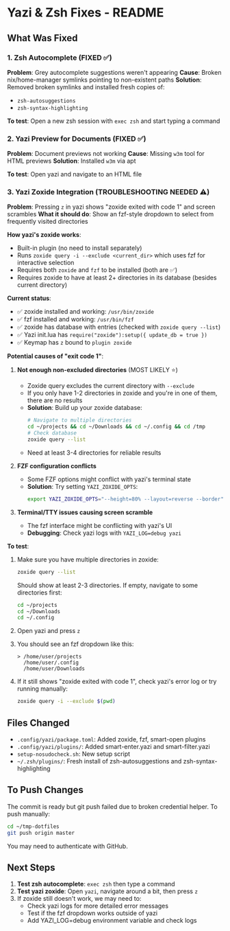 # Yazi & Zsh Fixes - README

## What Was Fixed

### 1. Zsh Autocomplete (FIXED ✅)
**Problem**: Grey autocomplete suggestions weren't appearing
**Cause**: Broken nix/home-manager symlinks pointing to non-existent paths
**Solution**: Removed broken symlinks and installed fresh copies of:
- `zsh-autosuggestions`
- `zsh-syntax-highlighting`

**To test**: Open a new zsh session with `exec zsh` and start typing a command

### 2. Yazi Preview for Documents (FIXED ✅)
**Problem**: Document previews not working
**Cause**: Missing `w3m` tool for HTML previews
**Solution**: Installed `w3m` via apt

**To test**: Open yazi and navigate to an HTML file

### 3. Yazi Zoxide Integration (TROUBLESHOOTING NEEDED ⚠️)
**Problem**: Pressing `z` in yazi shows "zoxide exited with code 1" and screen scrambles
**What it should do**: Show an fzf-style dropdown to select from frequently visited directories

**How yazi's zoxide works**:
- Built-in plugin (no need to install separately)
- Runs `zoxide query -i --exclude <current_dir>` which uses fzf for interactive selection
- Requires both `zoxide` and `fzf` to be installed (both are ✅)
- Requires zoxide to have at least 2+ directories in its database (besides current directory)

**Current status**:
- ✅ zoxide installed and working: `/usr/bin/zoxide`
- ✅ fzf installed and working: `/usr/bin/fzf`
- ✅ zoxide has database with entries (checked with `zoxide query --list`)
- ✅ Yazi init.lua has `require("zoxide"):setup({ update_db = true })`
- ✅ Keymap has `z` bound to `plugin zoxide`

**Potential causes of "exit code 1"**:

1. **Not enough non-excluded directories** (MOST LIKELY ⭐)
   - Zoxide query excludes the current directory with `--exclude`
   - If you only have 1-2 directories in zoxide and you're in one of them, there are no results
   - **Solution**: Build up your zoxide database:
     ```bash
     # Navigate to multiple directories
     cd ~/projects && cd ~/Downloads && cd ~/.config && cd /tmp
     # Check database
     zoxide query --list
     ```
   - Need at least 3-4 directories for reliable results

2. **FZF configuration conflicts**
   - Some FZF options might conflict with yazi's terminal state
   - **Solution**: Try setting `YAZI_ZOXIDE_OPTS`:
     ```bash
     export YAZI_ZOXIDE_OPTS="--height=80% --layout=reverse --border"
     ```

3. **Terminal/TTY issues causing screen scramble**
   - The fzf interface might be conflicting with yazi's UI
   - **Debugging**: Check yazi logs with `YAZI_LOG=debug yazi`

**To test**:
1. Make sure you have multiple directories in zoxide:
   ```bash
   zoxide query --list
   ```
   Should show at least 2-3 directories. If empty, navigate to some directories first:
   ```bash
   cd ~/projects
   cd ~/Downloads
   cd ~/.config
   ```

2. Open yazi and press `z`
3. You should see an fzf dropdown like this:
   ```
   > /home/user/projects
     /home/user/.config
     /home/user/Downloads
   ```

4. If it still shows "zoxide exited with code 1", check yazi's error log or try running manually:
   ```bash
   zoxide query -i --exclude $(pwd)
   ```

## Files Changed

- `.config/yazi/package.toml`: Added zoxide, fzf, smart-open plugins
- `.config/yazi/plugins/`: Added smart-enter.yazi and smart-filter.yazi
- `setup-nosudocheck.sh`: New setup script
- `~/.zsh/plugins/`: Fresh install of zsh-autosuggestions and zsh-syntax-highlighting

## To Push Changes

The commit is ready but git push failed due to broken credential helper. To push manually:

```bash
cd ~/tmp-dotfiles
git push origin master
```

You may need to authenticate with GitHub.

## Next Steps

1. **Test zsh autocomplete**: `exec zsh` then type a command
2. **Test yazi zoxide**: Open `yazi`, navigate around a bit, then press `z`
3. If zoxide still doesn't work, we may need to:
   - Check yazi logs for more detailed error messages
   - Test if the fzf dropdown works outside of yazi
   - Add YAZI_LOG=debug environment variable and check logs
